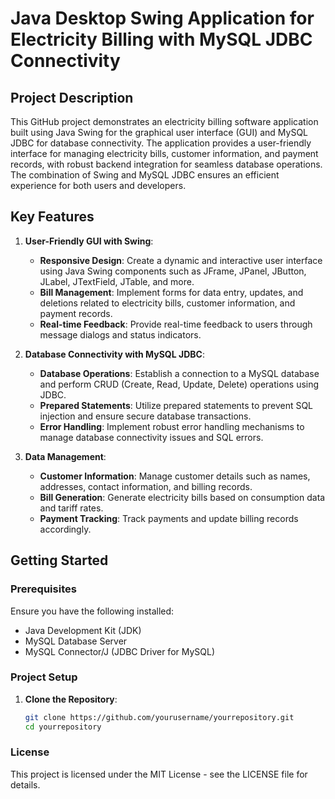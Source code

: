 # Java Desktop Swing Application for Electricity Billing with MySQL JDBC Connectivity

## Project Description

This GitHub project demonstrates an electricity billing software application built using Java Swing for the graphical user interface (GUI) and MySQL JDBC for database connectivity. The application provides a user-friendly interface for managing electricity bills, customer information, and payment records, with robust backend integration for seamless database operations. The combination of Swing and MySQL JDBC ensures an efficient experience for both users and developers.

## Key Features

1. **User-Friendly GUI with Swing**:
    - **Responsive Design**: Create a dynamic and interactive user interface using Java Swing components such as JFrame, JPanel, JButton, JLabel, JTextField, JTable, and more.
    - **Bill Management**: Implement forms for data entry, updates, and deletions related to electricity bills, customer information, and payment records.
    - **Real-time Feedback**: Provide real-time feedback to users through message dialogs and status indicators.

2. **Database Connectivity with MySQL JDBC**:
    - **Database Operations**: Establish a connection to a MySQL database and perform CRUD (Create, Read, Update, Delete) operations using JDBC.
    - **Prepared Statements**: Utilize prepared statements to prevent SQL injection and ensure secure database transactions.
    - **Error Handling**: Implement robust error handling mechanisms to manage database connectivity issues and SQL errors.

3. **Data Management**:
    - **Customer Information**: Manage customer details such as names, addresses, contact information, and billing records.
    - **Bill Generation**: Generate electricity bills based on consumption data and tariff rates.
    - **Payment Tracking**: Track payments and update billing records accordingly.

## Getting Started

### Prerequisites

Ensure you have the following installed:

- Java Development Kit (JDK)
- MySQL Database Server
- MySQL Connector/J (JDBC Driver for MySQL)

### Project Setup

1. **Clone the Repository**:

   ```bash
   git clone https://github.com/yourusername/yourrepository.git
   cd yourrepository

### License
This project is licensed under the MIT License - see the LICENSE file for details.

